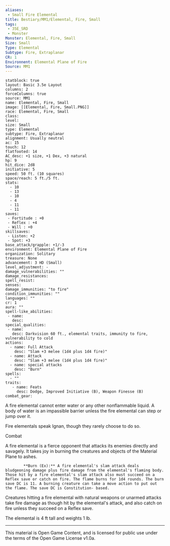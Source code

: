 ```yaml
---
aliases:
 - Small Fire Elemental
title: Bestiary/MM1/Elemental, Fire, Small
tags: 
 - 35E_SRD
 - Monster
Monster: Elemental, Fire, Small
Size: Small
Type: Elemental
Subtype: Fire, Extraplanar
CR: 1
Environnent: Elemental Plane of Fire
Source: MM1
---
```


```statblock
statblock: true
layout: Basic 3.5e Layout
columns: 2
forceColumns: true
source: MM1 
name: Elemental, Fire, Small
image: [[Elemental, Fire, Small.PNG]]
race: Elemental, Fire, Small
class: 
level: 
size: Small
type: Elemental
subtype: Fire, Extraplanar
alignment: Usually neutral
ac: 15
touch: 12
flatfooted: 14
AC_desc: +1 size, +1 Dex, +3 natural
hp: 9
hit_dice: 2d8
initiative: 5
speed: 50 ft. (10 squares)
space/reach: 5 ft./5 ft.
stats:
  - 10
  - 13
  - 10
  - 4
  - 11
  - 11
saves:
 - Fortitude : +0
 - Reflex : +4
 - Will : +0
skillsaves:
 - Listen: +2
 - Spot: +3
base_attack/grapple: +1/-3
environment: Elemental Plane of Fire
organization: Solitary
treasure: None
advancement: 3 HD (Small)
level_adjustment: -
damage_vulnerabilities: ""
damage_resistances: 
spell_resist: 
senses: 
damage_immunities: "to fire"
condition_immunities: ""
languages: ""
cr: 1
aura: ""
spell-like_abilities:
 - name: 
   desc: 
special_qualities:
 - name:
   desc: Darkvision 60 ft., elemental traits, immunity to fire, vulnerability to cold
actions:
  - name: Full Attack
    desc: "Slam +3 melee (1d4 plus 1d4 fire)"
  - name: Attack
    desc: "Slam +3 melee (1d4 plus 1d4 fire)"
  - name: special attacks
    desc: "Burn"
spells:
  - ""
traits:
   - name: Feats
     desc: Dodge, Improved Initiative (B), Weapon Finesse (B)
combat_gear:  
```



          

A fire elemental cannot enter water or any other nonflammable liquid. A body of water is an impassible barrier unless the fire elemental can step or jump over it.

Fire elementals speak Ignan, though they rarely choose to do so.

Combat

A fire elemental is a fierce opponent that attacks its enemies directly and savagely. It takes joy in burning the creatures and objects of the Material Plane to ashes.


            **Burn (Ex):** A fire elemental's slam attack deals bludgeoning damage plus fire damage from the elemental's flaming body. Those hit by a fire elemental's slam attack also must succeed on a Reflex save or catch on fire. The flame burns for 1d4 rounds. The burn save DC is 11. A burning creature can take a move action to put out the flame. The save DC is Constitution- based.

Creatures hitting a fire elemental with natural weapons or unarmed attacks take fire damage as though hit by the elemental's attack, and also catch on fire unless they succeed on a Reflex save.

The elemental is 4 ft tall and weights 1 lb.

---

This material is Open Game Content, and is licensed for public use under the terms of the Open Game License v1.0a.
